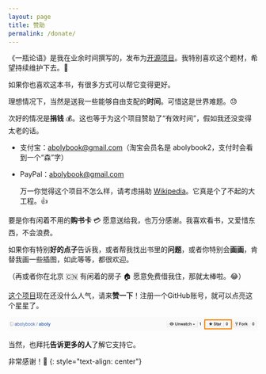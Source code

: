 ```yaml
---
layout: page
title: 赞助
permalink: /donate/
---
```


《一瓶论语》是我在业余时间撰写的，发布为[开源项目](https://github.com/abolybook/aboly)。我特别喜欢这个题材，希望持续维护下去。:sunflower:

如果你也喜欢这本书，有很多方式可以帮它变得更好。

理想情况下，当然是送我一些能够自由支配的**时间**。可惜这是世界难题。:sweat:

次好的情况是**捐钱** :moneybag:。这也等于为这个项目赞助了“有效时间”，假如我还没变得太老的话。

- 支付宝：abolybook@gmail.com（淘宝会员名是 abolybook2，支付时会看到一个“森”字）
- PayPal：abolybook@gmail.com

  万一你觉得这个项目不怎么样，请考虑捐助 [Wikipedia](https://en.wikipedia.org)。它真是个了不起的大工程。:+1:

要是你有闲着不用的**购书卡** :credit_card: 愿意送给我，也万分感谢。我喜欢看书，又爱惜东西，不会浪费。

如果你有特别**好的点子**告诉我，或者帮我找出书里的**问题**，或者你特别会**画画**，肯替我画一些插图，如此等等，都很欢迎。

（再或者你在北京 :cn: 有闲着的房子 :house: 愿意免费借我住，那就太棒啦。:joy:）

[这个项目](https://github.com/abolybook/aboly)现在还没什么人气，请来**赞一下**！注册一个GitHub账号，就可以点亮这个星星了。

![star me](/img/star.png)

当然，也拜托**告诉更多的人**了解它支持它。

非常感谢！:pray:
{: style="text-align: center"}
